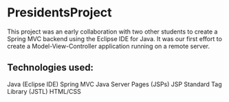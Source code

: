 # PresidentsProject

This project was an early collaboration with two other students to create a Spring MVC backend using the Eclipse IDE for Java. It was our first effort to create a Model-View-Controller application running on a remote server. 

## Technologies used:
Java (Eclipse IDE)
Spring MVC
Java Server Pages (JSPs)
JSP Standard Tag Library (JSTL)
HTML/CSS
